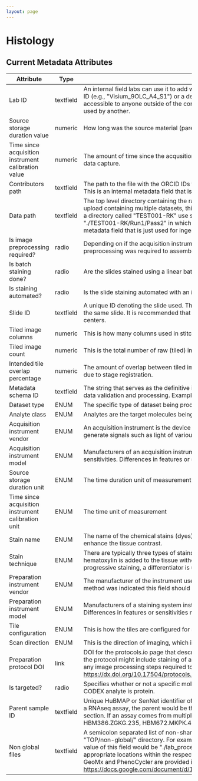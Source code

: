 ```yaml
--- 
layout: page 
---
```

# Histology 

## Current Metadata Attributes 


| Attribute                                           | Type      | Description                                                                                                                                                                                                                                                                                                                                                                                                                                                                                                                                                                                                                                                                                                      | Value                                                          | Required   |
|-----------------------------------------------------|-----------|------------------------------------------------------------------------------------------------------------------------------------------------------------------------------------------------------------------------------------------------------------------------------------------------------------------------------------------------------------------------------------------------------------------------------------------------------------------------------------------------------------------------------------------------------------------------------------------------------------------------------------------------------------------------------------------------------------------|----------------------------------------------------------------|------------|
| Lab ID                                              | textfield | An internal field labs can use it to add whatever ID(s) they want or need for dataset validation and tracking. This could be a single ID (e.g., "Visium_9OLC_A4_S1") or a delimited list of IDs (e.g., “9OL; 9OLC.A2; Visium_9OLC_A4_S1”). This field will not be accessible to anyone outside of the consortium and no effort will be made to check if IDs provided by one data provider are also used by another.                                                                                                                                                                                                                                                                                              |                                                                | False      |
| Source storage duration value                       | numeric   | How long was the source material (parent) stored, prior to this sample being processed.                                                                                                                                                                                                                                                                                                                                                                                                                                                                                                                                                                                                                          |                                                                | True       |
| Time since acquisition instrument calibration value | numeric   | The amount of time since the acqusition instrument was last serviced by the vendor. This provides a metric for assessing drift in data capture.                                                                                                                                                                                                                                                                                                                                                                                                                                                                                                                                                                  |                                                                | False      |
| Contributors path                                   | textfield | The path to the file with the ORCID IDs for all contributors of this dataset (e.g., "./extras/contributors.tsv" or "./contributors.tsv"). This is an internal metadata field that is just used for ingest.                                                                                                                                                                                                                                                                                                                                                                                                                                                                                                       |                                                                | True       |
| Data path                                           | textfield | The top level directory containing the raw and/or processed data. For a single dataset upload this might be "." where as for a data upload containing multiple datasets, this would be the directory name for the respective dataset. For instance, if the data is within a directory called "TEST001-RK" use syntax "./TEST001-RK" for this field. If there are multiple directory levels, use the format "./TEST001-RK/Run1/Pass2" in which "Pass2" is the subdirectory where the single dataset's data is stored. This is an internal metadata field that is just used for ingest.                                                                                                                            |                                                                | True       |
| Is image preprocessing required?                    | radio     | Depending on if the acquisition instrument was a microscope, slide scanner, etc. will indicate whether or not any level of preprocessing was required to assemble the image (e.g., fusing image tiles) .                                                                                                                                                                                                                                                                                                                                                                                                                                                                                                         | 0,1                                                            | False      |
| Is batch staining done?                             | radio     | Are the slides stained using a linear batch method or individually?                                                                                                                                                                                                                                                                                                                                                                                                                                                                                                                                                                                                                                              | 0,1                                                            | True       |
| Is staining automated?                              | radio     | Is the slide staining automated with an instrument?                                                                                                                                                                                                                                                                                                                                                                                                                                                                                                                                                                                                                                                              | 0,1                                                            | True       |
| Slide ID                                            | textfield | A unique ID denoting the slide used. This allows users the ability to determine which tissue sections were processed together on the same slide. It is recommended that data providers prefix the ID with the center name, to prevent values overlapping across centers.                                                                                                                                                                                                                                                                                                                                                                                                                                         |                                                                | False      |
| Tiled image columns                                 | numeric   | This is how many columns used in stitching. This is sometimes referred to as the grid size x.                                                                                                                                                                                                                                                                                                                                                                                                                                                                                                                                                                                                                    |                                                                | False      |
| Tiled image count                                   | numeric   | This is the total number of raw (tiled) images captured, that are to be stitched together.                                                                                                                                                                                                                                                                                                                                                                                                                                                                                                                                                                                                                       |                                                                | False      |
| Intended tile overlap percentage                    | numeric   | The amount of overlap between tiled images. This is the set point, where as during image acquisition there will be slight variations due to stage registration.                                                                                                                                                                                                                                                                                                                                                                                                                                                                                                                                                  |                                                                | False      |
| Metadata schema ID                                  | textfield | The string that serves as the definitive identifier for the metadata schema version and is readily interpretable by computers for data validation and processing. Example: 22bc762a-5020-419d-b170-24253ed9e8d9                                                                                                                                                                                                                                                                                                                                                                                                                                                                                                  |                                                                | True       |
| Dataset type                                        | ENUM      | The specific type of dataset being produced.                                                                                                                                                                                                                                                                                                                                                                                                                                                                                                                                                                                                                                                                     | [Values](https://purl.humanatlas.io/vocab/hravs#HRAVS_1000361) | True       |
| Analyte class                                       | ENUM      | Analytes are the target molecules being measured with the assay.                                                                                                                                                                                                                                                                                                                                                                                                                                                                                                                                                                                                                                                 | [Values](https://purl.humanatlas.io/vocab/hravs#HRAVS_1000371) | True       |
| Acquisition instrument vendor                       | ENUM      | An acquisition instrument is the device that contains the signal detection hardware and signal processing software. Assays generate signals such as light of various intensities or color or signals representing the molecular mass.                                                                                                                                                                                                                                                                                                                                                                                                                                                                            | [Values](https://purl.humanatlas.io/vocab/hravs#HRAVS_1000391) | True       |
| Acquisition instrument model                        | ENUM      | Manufacturers of an acquisition instrument may offer various versions (models) of that instrument with different features or sensitivities. Differences in features or sensitivities may be relevant to processing or interpretation of the data.                                                                                                                                                                                                                                                                                                                                                                                                                                                                | [Values](https://purl.humanatlas.io/vocab/hravs#HRAVS_1000401) | True       |
| Source storage duration unit                        | ENUM      | The time duration unit of measurement                                                                                                                                                                                                                                                                                                                                                                                                                                                                                                                                                                                                                                                                            | [Values](https://purl.humanatlas.io/vocab/hravs#HRAVS_1000031) | True       |
| Time since acquisition instrument calibration unit  | ENUM      | The time unit of measurement                                                                                                                                                                                                                                                                                                                                                                                                                                                                                                                                                                                                                                                                                     | [Values](https://purl.humanatlas.io/vocab/hravs#HRAVS_1000421) | False      |
| Stain name                                          | ENUM      | The name of the chemical stains (dyes) applied to histology samples to highlight important features of the tissue as well as to enhance the tissue contrast.                                                                                                                                                                                                                                                                                                                                                                                                                                                                                                                                                     | [Values](https://purl.humanatlas.io/vocab/hravs#HRAVS_1000461) | True       |
| Stain technique                                     | ENUM      | There are typically three types of stains: progressive, modified progressive, and regressive. Progressive staining occurs when the hematoxylin is added to the tissue without being followed by a differentiator to remove excess dye. With regressive and modified progressive staining, a differentiator is used.                                                                                                                                                                                                                                                                                                                                                                                              | [Values](https://purl.humanatlas.io/vocab/hravs#HRAVS_1000471) | False      |
| Preparation instrument vendor                       | ENUM      | The manufacturer of the instrument used to prepare (staining/processing) the sample for the assay. If an automatic slide staining method was indicated this field should list the manufacturer of the instrument.                                                                                                                                                                                                                                                                                                                                                                                                                                                                                                | [Values](https://purl.humanatlas.io/vocab/hravs#HRAVS_1000501) | False      |
| Preparation instrument model                        | ENUM      | Manufacturers of a staining system instrument may offer various versions (models) of that instrument with different features. Differences in features or sensitivities may be relevant to processing or interpretation of the data.                                                                                                                                                                                                                                                                                                                                                                                                                                                                              | [Values](https://purl.humanatlas.io/vocab/hravs#HRAVS_1000511) | False      |
| Tile configuration                                  | ENUM      | This is how the tiles are configured for stitching.                                                                                                                                                                                                                                                                                                                                                                                                                                                                                                                                                                                                                                                              | [Values](https://purl.humanatlas.io/vocab/hravs#HRAVS_1000531) | False      |
| Scan direction                                      | ENUM      | This is the direction of imaging, which is required for stitching.                                                                                                                                                                                                                                                                                                                                                                                                                                                                                                                                                                                                                                               | [Values](https://purl.humanatlas.io/vocab/hravs#HRAVS_1000541) | False      |
| Preparation protocol DOI                            | link      | DOI for the protocols.io page that describes the assay or sample procurment and preparation. For example for an imaging assay, the protocol might include staining of a section through the creation of an OME-TIFF file. In this case the protocol would include any image processing steps required to create the OME-TIFF file. Example: https://dx.doi.org/10.17504/protocols.io.eq2lyno9qvx9/v1                                                                                                                                                                                                                                                                                                             |                                                                | True       |
| Is targeted?                                        | radio     | Specifies whether or not a specific molecule(s) is/are targeted for detection/measurement by the assay ("Yes" or "No"). The CODEX analyte is protein.                                                                                                                                                                                                                                                                                                                                                                                                                                                                                                                                                            | 0,1                                                            | True       |
| Parent sample ID                                    | textfield | Unique HuBMAP or SenNet identifier of the sample (i.e., block, section or suspension) used to perform this assay. For example, for a RNAseq assay, the parent would be the suspension, whereas, for one of the imaging assays, the parent would be the tissue section. If an assay comes from multiple parent samples then this should be a comma separated list. Example: HBM386.ZGKG.235, HBM672.MKPK.442 or SNT232.UBHJ.322, SNT329.ALSK.102                                                                                                                                                                                                                                                                  |                                                                | True       |
| Non global files                                    | textfield | A semicolon separated list of non-shared files to be included in the dataset. The path assumes the files are located in the "TOP/non-global/" directory. For example, for the file is TOP/non-global/lab_processed/images/1-tissue-boundary.geojson the value of this field would be "./lab_processed/images/1-tissue-boundary.geojson". After ingest, these files will be copied to the appropriate locations within the respective dataset directory tree. This field is used for internal HuBMAP processing. Examples for GeoMx and PhenoCycler are provided in the File Locations documentation: https://docs.google.com/document/d/1n2McSs9geA9Eli4QWQaB3c9R3wo5d5U1Xd57DWQfN5Q/edit#heading=h.1u82i4axggee |                                                                | False      |
